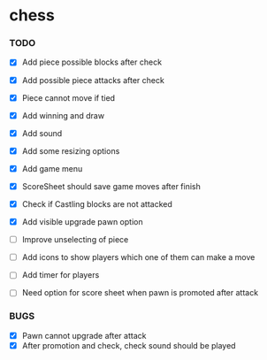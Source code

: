 # chess

### TODO
- [x] Add piece possible blocks after check 
- [x] Add possible piece attacks after check
- [x] Piece cannot move if tied
- [x] Add winning and draw 
- [x] Add sound
- [x] Add some resizing options
- [x] Add game menu
- [x] ScoreSheet should save game moves after finish
- [x] Check  if Castling blocks are not attacked
- [x] Add visible upgrade pawn option
- [ ] Improve unselecting of piece
- [ ] Add icons to show players which one of them can make a move
- [ ] Add timer for players
- [ ] Need option for score sheet when pawn is promoted after attack


### BUGS
- [x] Pawn cannot upgrade after attack 
- [x] After promotion and check, check sound should be played